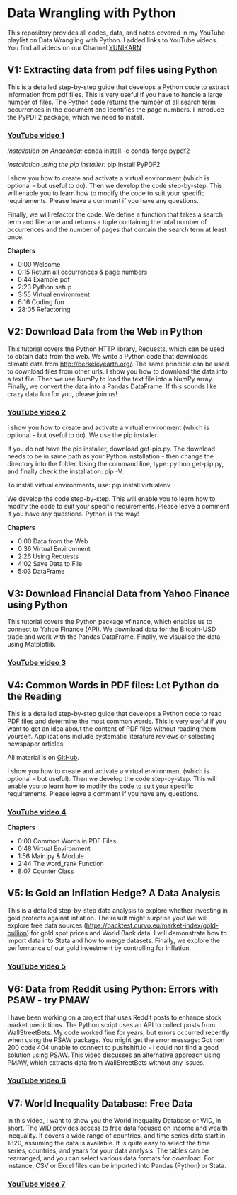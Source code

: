 # Data Wrangling with Python
This repository provides all codes, data, and notes covered in my YouTube playlist on Data Wrangling with Python. I added links to YouTube videos. You find all videos on our Channel [YUNIKARN](https://www.youtube.com/channel/UCb0qAKEAwNC0FNatapc-yZg)

## V1: Extracting data from pdf files using Python
This is a detailed step-by-step guide that develops a Python code to extract information from pdf files. This is very useful if you have to handle a large number of files. The Python code returns the number of all search term occurrences in the document and identifies the page numbers. I introduce the PyPDF2 package, which we need to install. 
### [YouTube video 1](https://youtu.be/y_ORF4FpZYo)

*Installation on Anaconda:*
conda install -c conda-forge pypdf2

*Installation using the pip installer:*
pip install PyPDF2

I show you how to create and activate a virtual environment (which is optional – but useful to do). Then we develop the code step-by-step. This will enable you to learn how to modify the code to suit your specific requirements. Please leave a comment if you have any questions.

Finally, we will refactor the code. We define a function that takes a search term and filename and returns a tuple containing the total number of occurrences and the number of pages that contain the search term at least once.

**Chapters**
- 0:00 Welcome
- 0:15 Return all occurrences & page numbers
- 0:44 Example pdf
- 2:23 Python setup
- 3:55 Virtual environment
- 6:16 Coding fun
- 28:05 Refactoring

## V2: Download Data from the Web in Python
This tutorial covers the Python HTTP library, Requests, which can be used to obtain data from the web. We write a Python code that downloads climate data from http://berkeleyearth.org/. The same principle can be used to download files from other urls. I show you how to download the data into a text file. Then we use NumPy to load the text file into a NumPy array. Finally, we convert the data into a Pandas DataFrame. If this sounds like crazy data fun for you, please join us!
### [YouTube video 2](https://youtu.be/vzdsbVz7MsA)

I show you how to create and activate a virtual environment (which is optional – but useful to do). We use the pip installer. 

If you do not have the pip installer, download get-pip.py. The download needs to be in same path as your Python installation - then change the directory into the folder. Using the command line, type: python get-pip.py, and finally check the installation: pip -V.

To install virtual environments, use: pip install virtualenv

We develop the code step-by-step. This will enable you to learn how to modify the code to suit your specific requirements. Please leave a comment if you have any questions. Python is the way!

**Chapters**
- 0:00 Data from the Web
- 0:36 Virtual Environment
- 2:26 Using Requests
- 4:02 Save Data to File
- 5:03 DataFrame 

## V3: Download Financial Data from Yahoo Finance using Python
This tutorial covers the Python package yfinance, which enables us to connect to Yahoo Finance (API). We download data for the Bitcoin-USD trade and work with the Pandas DataFrame. Finally, we visualise the data using Matplotlib.
### [YouTube video 3](https://youtu.be/iGWg2gs7Nv4)

## V4: Common Words in PDF files: Let Python do the Reading
This is a detailed step-by-step guide that develops a Python code to read PDF files and determine the most common words. This is very useful if you want to get an idea about the content of PDF files without reading them yourself. Applications include systematic literature reviews or selecting newspaper articles. 

All material is on [GitHub](https://github.com/GerhardKling/DataWrangling/tree/main/CommonWords).

I show you how to create and activate a virtual environment (which is optional – but useful). Then we develop the code step-by-step. This will enable you to learn how to modify the code to suit your specific requirements. Please leave a comment if you have any questions.
### [YouTube video 4](https://youtu.be/3s0-TGLbB4M)

**Chapters**
- 0:00 Common Words in PDF Files
- 0:48 Virtual Environment
- 1:56 Main.py & Module
- 2:44 The word_rank Function
- 8:07 Counter Class

## V5: Is Gold an Inflation Hedge? A Data Analysis
This is a detailed step-by-step data analysis to explore whether investing in gold protects against inflation. The result might surprise you! We will explore free data sources (https://backtest.curvo.eu/market-index/gold-bullion) for gold spot prices and World Bank data. I will demonstrate how to import data into Stata and how to merge datasets. Finally, we explore the performance of our gold investment by controlling for inflation.

### [YouTube video 5](https://youtu.be/bXJPH8gXOg4)

## V6: Data from Reddit using Python: Errors with PSAW - try PMAW
I have been working on a project that uses Reddit posts to enhance stock market predictions. The Python script uses an API to collect posts from WallStreetBets. My code worked fine for years, but errors occurred recently when using the PSAW package. You might get the error message: Got non 200 code 404 unable to connect to pushshift.io - I could not find a good solution using PSAW. This video discusses an alternative approach using PMAW, which extracts data from WallStreetBets without any issues.

### [YouTube video 6](https://youtu.be/3pDZF4fWLBM)

## V7: World Inequality Database: Free Data
In this video, I want to show you the World Inequality Database or WID, in short. The WID provides access to free data focused on income and wealth inequality. It covers a wide range of countries, and time series data start in 1820, assuming the data is available. It is quite easy to select the time series, countries, and years for your data analysis. The tables can be rearranged, and you can select various data formats for download. For instance, CSV or Excel files can be imported into Pandas (Python) or Stata.

### [YouTube video 7](https://youtu.be/-2k1zD9nyfY)
